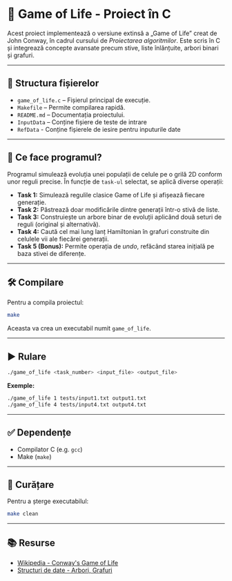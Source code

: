 # 🧬 Game of Life - Proiect în C

Acest proiect implementează o versiune extinsă a „Game of Life” creat de John Conway, în cadrul cursului de *Proiectarea algoritmilor*. Este scris în C și integrează concepte avansate precum stive, liste înlănțuite, arbori binari și grafuri.

---

## 📁 Structura fișierelor

- `game_of_life.c` – Fișierul principal de execuție.
- `Makefile` – Permite compilarea rapidă.
- `README.md` – Documentația proiectului.
- `InputData` – Conține fișiere de teste de intrare
- `RefData` - Conține fișierele de iesire pentru inputurile date

---

## 🧠 Ce face programul?

Programul simulează evoluția unei populații de celule pe o grilă 2D conform unor reguli precise. În funcție de `task-ul` selectat, se aplică diverse operații:

- **Task 1:** Simulează regulile clasice Game of Life și afișează fiecare generație.
- **Task 2:** Păstrează doar modificările dintre generații într-o stivă de liste.
- **Task 3:** Construiește un arbore binar de evoluții aplicând două seturi de reguli (original și alternativă).
- **Task 4:** Caută cel mai lung lanț Hamiltonian în grafuri construite din celulele vii ale fiecărei generații.
- **Task 5 (Bonus):** Permite operația de *undo*, refăcând starea inițială pe baza stivei de diferențe.

---

## 🛠️ Compilare

Pentru a compila proiectul:

```bash
make
```

Aceasta va crea un executabil numit `game_of_life`.

---

## ▶️ Rulare

```bash
./game_of_life <task_number> <input_file> <output_file>
```

**Exemple:**
```bash
./game_of_life 1 tests/input1.txt output1.txt
./game_of_life 4 tests/input4.txt output4.txt
```

---

## ✅ Dependențe

- Compilator C (e.g. `gcc`)
- Make (`make`)

---

## 🧹 Curățare

Pentru a șterge executabilul:

```bash
make clean
```

---

## 📚 Resurse

- [Wikipedia - Conway's Game of Life](https://en.wikipedia.org/wiki/Conway%27s_Game_of_Life)
- [Structuri de date - Arbori, Grafuri](https://www.geeksforgeeks.org/data-structures/)

